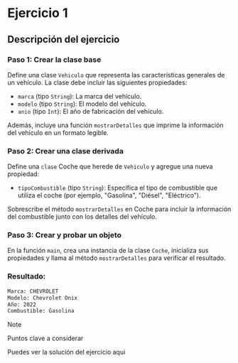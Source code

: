 # Ejercicio 1

## Descripción del ejercicio

### Paso 1: Crear la clase base
Define una clase `Vehiculo` que representa las características generales de un vehículo. La clase debe incluir las siguientes propiedades:

- `marca` (tipo `String`): La marca del vehículo.
- `modelo` (tipo `String`): El modelo del vehículo.
- `anio` (tipo `Int`): El año de fabricación del vehículo.

Además, incluye una función `mostrarDetalles` que imprime la información del vehículo en un formato legible.

### Paso 2: Crear una clase derivada
Define una `clase` Coche que herede de `Vehiculo` y agregue una nueva propiedad:

- `tipoCombustible` (tipo `String`): Especifica el tipo de combustible que utiliza el coche (por ejemplo, "Gasolina", "Diésel", "Eléctrico").

Sobrescribe el método `mostrarDetalles` en Coche para incluir la información del combustible junto con los detalles del vehículo.

### Paso 3: Crear y probar un objeto
En la función `main`, crea una instancia de la clase `Coche`, inicializa sus propiedades y llama al método `mostrarDetalles` para verificar el resultado.

### Resultado:
```bash
Marca: CHEVROLET
Modelo: Chevrolet Onix
Año: 2022
Combustible: Gasolina
```

> [!NOTE]
> Puntos clave a considerar

Puedes ver la solución del ejercicio aqui